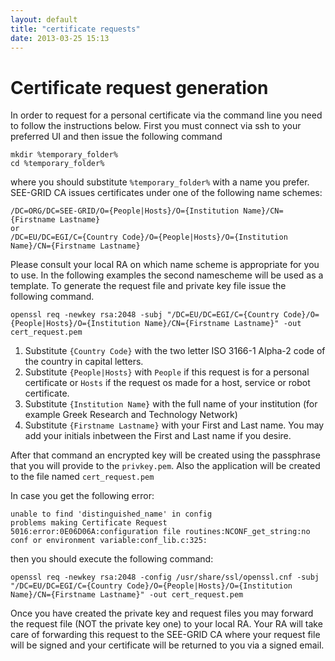 ```yaml
---
layout: default
title: "certificate requests"
date: 2013-03-25 15:13
---
```


Certificate request generation
==============================

In order to request for a personal certificate via the command line you need to follow the instructions below. First you must connect via ssh to your preferred UI and then issue the following command

```
mkdir %temporary_folder%
cd %temporary_folder%
```

where you should substitute ```%temporary_folder%``` with a name you prefer. SEE-GRID CA issues certificates under one of the following name schemes:

```
/DC=ORG/DC=SEE-GRID/O={People|Hosts}/O={Institution Name}/CN={Firstname Lastname}
or
/DC=EU/DC=EGI/C={Country Code}/O={People|Hosts}/O={Institution Name}/CN={Firstname Lastname}
```

Please consult your local RA on which name scheme is appropriate for you to use. In the following examples the second namescheme will be used as a template. To generate the request file and private key file issue the following command.

```
openssl req -newkey rsa:2048 -subj "/DC=EU/DC=EGI/C={Country Code}/O={People|Hosts}/O={Institution Name}/CN={Firstname Lastname}" -out cert_request.pem
```

1. Substitute ``{Country Code}`` with the two letter ISO 3166-1 Alpha-2 code of the country in capital letters. 
1. Substitute ``{People|Hosts}`` with ``People`` if this request is for a personal certificate or ``Hosts`` if the request os made for a host, service or robot certificate. 
1. Substitute ``{Institution Name}`` with the full name of your institution (for example Greek Research and Technology Network)
1. Substitute ``{Firstname Lastname}`` with your First and Last name. You may add your initials inbetween the First and Last name if you desire. 

After that command an encrypted key will be created using the passphrase that you will provide to the ``privkey.pem``. Also the application will be created to the file named ``cert_request.pem``

In case you get the following error:

```
unable to find 'distinguished_name' in config
problems making Certificate Request
5016:error:0E06D06A:configuration file routines:NCONF_get_string:no conf or environment variable:conf_lib.c:325:
```

then you should execute the following command:

```
openssl req -newkey rsa:2048 -config /usr/share/ssl/openssl.cnf -subj "/DC=EU/DC=EGI/C={Country Code}/O={People|Hosts}/O={Institution Name}/CN={Firstname Lastname}" -out cert_request.pem
```

Once you have created the private key and request files you may forward the request file (NOT the private key one) to your local RA. Your RA will take care of forwarding this request to the SEE-GRID CA where your request file will be signed and your certificate will be returned to you via a signed email.
